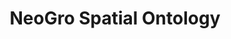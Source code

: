 ---
schema: default
title: NeoGro Spatial Ontology
notes: A vocabulary for describing topological relations between features @en
organization: DataScientia Foundation
resources:
  - name: GEOVOCAB.UAN.owl
    url: >-
      http://git.knowdive.disi.unitn.it:8080/knowledge/LiveKnowledge/SREP/geography/raw/master/GEOVOCAB.UAN.owl
    format: owl
    description: A vocabulary for describing topological relations between features @en
    license: ''
    status: Active
    byteSize: '11.135'
    issued: '2012-02-05'
    language: ''
    modified: '17 December 2020, 01:42 (UTC+01:00)'
    OntologyEngineeringTool: Protégé
    ontologyLanguage: owl
    ontologySyntax: rdf
    example: ''
    ReferenceLKRepository: SREP
    referenceOntology: ''
    referenceDatasets: ''
distribution: geovocab-owl
keyword: Topology
publisher: ''
category:
  - Upper-Level
versionNotes: '2016: Annual review - no changes'
landingPage: 'http://geovocab.org/doc/neogeo/'
accessRigths: Public
creator: 'Juan Martin Salas, Andreas Hart'
hasVersion: Unknown
isVersionOf: Unknown
issued: '2012-02-05'
modified: '17 December 2020, 01:42 (UTC+01:00)'
language: ''
provenance: >-
  "(2014-05-22) Bernard Vatant: Annual review - no change (2013-05-22) Ghislain
  Atemezing: This vocabulary is the outcome of many GeoVoCamp event, with the
  current version beeing updated in Madrid,
  see:http://vocamp.org/wiki/GeoVoCampMadrid2012. Drawback: lack of more
  metadata inside the vocabulary itself. (2015-05-04) Bernard Vatant: Annual
  review OK (2016-06-21) Ghislain Atemezing: Annual review - no changes
  Provenance from: LOV"
page: 'http://geovocab.org/spatial'
wasGeneratedBy: ''
versionInfo: version 2012.02.05
formalityLevel: Teleontology
OntologyEngineeringMethodology: ''
acronym: spatial
CompetencyQuestion: ''
preferredNamespacePrefix: spatial
toDoList: To completely annotate.
namespacesGenerated: ''
namespacesReused: ''
datasetLevel: Knowledge Level(L3-4)
spatialExtent: Unknown
temporalExtent: Unknown
---